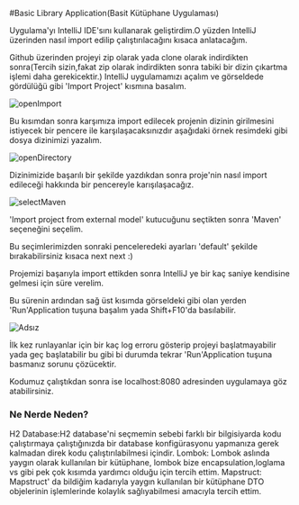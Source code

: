   #Basic Library Application(Basit Kütüphane Uygulaması)


  Uygulama'yı IntelliJ IDE'sını kullanarak geliştirdim.O yüzden IntelliJ üzerinden nasıl import edilip çalıştırılacağını kısaca anlatacağım.
  
  Github üzerinden projeyi zip olarak yada clone olarak indirdikten sonra(Tercih sizin,fakat zip olarak indirdikten sonra tabiki bir dizin çıkartma işlemi daha gerekicektir.)
  IntelliJ uygulamamızı açalım ve görseldede gördülüğü gibi 'Import Project' kısmına basalım.
  
  ![openImport](https://user-images.githubusercontent.com/45934056/95691096-3f48f000-0c25-11eb-9e48-fc448c213034.png)
  
  Bu kısımdan sonra karşımıza import edilecek projenin dizinin girilmesini istiyecek bir pencere ile karşılaşacaksınızdır aşağıdaki örnek
  resimdeki gibi dosya dizinimizi yazalım.
  
  ![openDirectory](https://user-images.githubusercontent.com/45934056/95691181-e594f580-0c25-11eb-9b23-373056aaf865.png)
  
  Dizinimizide başarılı bir şekilde yazdıkdan sonra proje'nin nasıl import edileceği hakkında bir pencereyle karışılaşacağız.
  
  ![selectMaven](https://user-images.githubusercontent.com/45934056/95691232-4b817d00-0c26-11eb-84bb-b27187f8ef4a.png)
  
  'Import project from external model' kutucuğunu seçtikten sonra 'Maven' seçeneğini seçelim.
  
  Bu seçimlerimizden sonraki penceleredeki ayarları 'default' şekilde bırakabilirsiniz kısaca next next :) 
  
  Projemizi başarıyla import ettikden sonra IntelliJ ye bir kaç saniye kendisine gelmesi için süre verelim.
  
  Bu sürenin ardından sağ üst kısımda görseldeki gibi olan yerden 'Run'Application tuşuna başalım yada Shift+F10'da basılabilir.
  
 ![Adsız](https://user-images.githubusercontent.com/45934056/95691301-cd71a600-0c26-11eb-8396-14c77daf5a6a.png)

  İlk kez runlayanlar için bir kaç log erroru gösterip projeyi başlatmayabilir yada geç başlatabilir bu gibi bi durumda tekrar 'Run'Application
  tuşuna basmanız sorunu çözücektir.
  
  Kodumuz çalıştıkdan sonra ise localhost:8080 adresinden uygulamaya göz atabilirsiniz.
  
  
  
  ### Ne Nerde Neden?
  H2 Database:H2 database'ni seçmemin sebebi farklı bir bilgisiyarda kodu çalıştırmaya çalıştığınızda bir database konfigürasyonu yapmanıza gerek kalmadan direk kodu çalıştırılabilmesi içindir.
  Lombok: Lombok aslında yaygın olarak kullanılan bir kütüphane, lombok bize encapsulation,loglama vs gibi pek çok kısımda yardımcı olduğu için tercih ettim.
  Mapstruct: Mapstruct' da bildiğim kadarıyla yaygın kullanılan bir kütüphane DTO objelerinin işlemlerinde kolaylık sağlıyabilmesi amacıyla tercih ettim.
